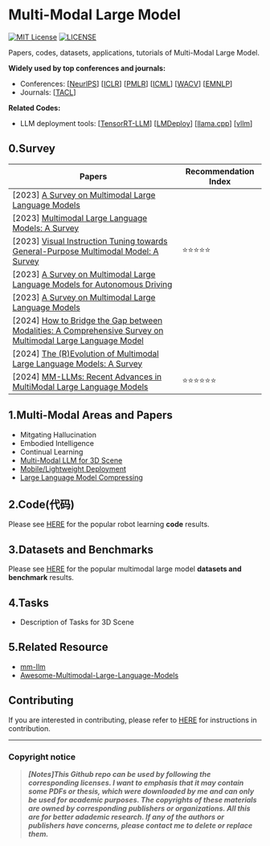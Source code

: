 # Multi-Modal Large Model

[![MIT License](https://img.shields.io/badge/license-MIT-green.svg)](https://opensource.org/licenses/MIT) [![LICENSE](https://img.shields.io/badge/license-Anti%20996-blue.svg)](https://github.com/996icu/996.ICU/blob/master/LICENSE)

Papers, codes, datasets, applications, tutorials of Multi-Modal Large Model.

**Widely used by top conferences and journals:**

- Conferences: [[NeurlPS](https://nips.cc/)] [[ICLR](https://iclr.cc/)] [[PMLR](https://proceedings.mlr.press/)] [[ICML](https://icml.cc/)] [[WACV](https://wacv2024.thecvf.com/)] [[EMNLP](https://aclanthology.org/venues/emnlp/)]
- Journals: [[TACL](https://transacl.org/index.php/tacl)]

**Related Codes:**

- LLM deployment tools: [[TensorRT-LLM](https://github.com/NVIDIA/TensorRT-LLM)] [[LMDeploy](https://github.com/InternLM/lmdeploy)] [[llama.cpp](https://github.com/ggerganov/llama.cpp)] [[vllm](https://github.com/vllm-project/vllm)]



## 0.Survey

| Papers                                                       | Recommendation Index                 |
| ------------------------------------------------------------ | ------------------------------------ |
| [2023] [A Survey on Multimodal Large Language Models](https://arxiv.org/abs/2306.13549) |                                      |
| [2023] [Multimodal Large Language Models: A Survey](https://arxiv.org/abs/2311.13165) |                                      |
| [2023] [Visual Instruction Tuning towards General-Purpose Multimodal Model: A Survey](https://arxiv.org/abs/2312.16602) | :star::star::star::star::star:       |
| [2023] [A Survey on Multimodal Large Language Models for Autonomous Driving](https://arxiv.org/abs/2311.12320) |                                      |
| [2023] [A Survey on Multimodal Large Language Models](https://arxiv.org/abs/2306.13549) |                                      |
| [2024] [How to Bridge the Gap between Modalities: A Comprehensive Survey on Multimodal Large Language Model](https://arxiv.org/abs/2311.07594) |                                      |
| [2024] [The (R)Evolution of Multimodal Large Language Models: A Survey](https://arxiv.org/abs/2402.12451) |                                      |
| [2024] [MM-LLMs: Recent Advances in MultiModal Large Language Models](https://arxiv.org/abs/2401.13601) | :star::star::star::star::star::star: |



## 1.Multi-Modal Areas and Papers

- Mitgating Hallucination
- Embodied Intelligence
- Continual Learning
- [Multi-Modal LLM for 3D Scene](https://github.com/Evan-wyl/Multimodal-Large-Model/blob/master/papers/mmllm-3d.md)
- [Mobile/Lightweight Deployment](https://github.com/Evan-wyl/Multimodal-Large-Model/blob/master/papers/deploy.md)
- [Large Language Model Compressing](https://github.com/Evan-wyl/Multimodal-Large-Model/blob/master/papers/llm-compressing.md)



## 2.Code(代码)

Please see [HERE](https://github.com/Evan-wyl/Robot-Learning/tree/master/mm-lm/code) for the popular robot learning **code** results.



## 3.Datasets and Benchmarks

Please see [HERE](https://github.com/Evan-wyl/Robot-Learning/tree/master/mm-lm/data) for the popular multimodal large model **datasets and benchmark** results.



## 4.Tasks

- Description of Tasks for 3D Scene



## 5.Related Resource

- [mm-llm](https://mm-llms.github.io/)
- [Awesome-Multimodal-Large-Language-Models](https://github.com/BradyFU/Awesome-Multimodal-Large-Language-Models)



## Contributing

If you are interested in contributing, please refer to [HERE](https://github.com/Evan-wyl/Multimodal-Large-Model/blob/master/CONTRIBUTING.md) for instructions in contribution.

------

### Copyright notice

> ***[Notes]This Github repo can be used by following the corresponding licenses. I want to emphasis that it may contain some PDFs or thesis, which were downloaded by me and can only be used for academic purposes. The copyrights of these materials are owned by corresponding publishers or organizations. All this are for better adademic research. If any of the authors or publishers have concerns, please contact me to delete or replace them.***